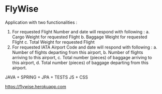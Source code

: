 # FlyWise
Application with two functionalities : 
1.	For requested Flight Number and date will respond with following : 
a.	Cargo Weight for requested Flight
b.	Baggage Weight for requested Flight
c.	Total Weight for requested Flight
2.	For requested IATA Airport Code and date will respond with following : 
a.	Number of flights departing from this airport,
b.	Number of flights arriving to this airport,
c.	Total number (pieces) of baggage arriving to this airport,
d.	Total number (pieces) of baggage departing from this airport.


JAVA + SPRING + JPA + TESTS
JS + CSS

https://flywise.herokuapp.com
